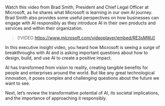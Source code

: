 Watch this video from Brad Smith, President and Chief Legal Officer at Microsoft, as he shares what Microsoft is learning in our own AI journey. Brad Smith also provides some useful perspectives on how businesses can engage with AI responsibly as they introduce AI in their own products and services and within their organization.

> [!VIDEO https://www.microsoft.com/videoplayer/embed/RE3sMWJ]

In this executive insight video, you heard how Microsoft is seeing a surge of breakthroughs with AI and is asking important questions about how to design, build, and use AI to create a positive impact.

AI has transformed from vision to reality, creating tangible benefits for people and enterprises around the world. But like any great technological innovation, it poses complex and challenging questions about the future we want to see.

Next, let’s review the transformative potential of AI, its societal implications, and the importance of approaching it responsibly.
